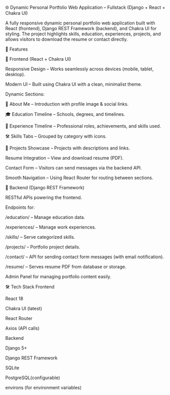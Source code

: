 🌐 Dynamic Personal Portfolio Web Application – Fullstack (Django + React + Chakra UI)


A fully responsive dynamic personal portfolio web application built with React (frontend), Django REST Framework (backend), and Chakra UI for styling.
The project highlights skills, education, experiences, projects, and allows visitors to download the resume or contact directly.


🚀 Features


🔹 Frontend (React + Chakra UI)

Responsive Design – Works seamlessly across devices (mobile, tablet, desktop).

Modern UI – Built using Chakra UI with a clean, minimalist theme.



Dynamic Sections:

📄 About Me – Introduction with profile image & social links.

🎓 Education Timeline – Schools, degrees, and timelines.

💼 Experience Timeline – Professional roles, achievements, and skills used.

🛠 Skills Tabs – Grouped by category with icons.

📂 Projects Showcase – Projects with descriptions and links.

Resume Integration – View and download resume (PDF).

Contact Form – Visitors can send messages via the backend API.

Smooth Navigation – Using React Router for routing between sections.



🔹 Backend (Django REST Framework)

RESTful APIs powering the frontend.

Endpoints for:

/education/ – Manage education data.

/experiences/ – Manage work experiences.

/skills/ – Serve categorized skills.

/projects/ – Portfolio project details.

/contact/ – API for sending contact form messages (with email notification).

/resume/ – Serves resume PDF from database or storage.

Admin Panel for managing portfolio content easily.



🛠 Tech Stack
Frontend

React 18

Chakra UI (latest)

React Router

Axios (API calls)

Backend

Django 5+

Django REST Framework

SQLite

PostgreSQL(configurable)

environs (for environment variables)
